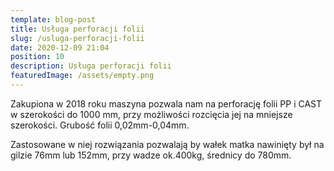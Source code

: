 ```yaml
---
template: blog-post
title: Usługa perforacji folii
slug: /usluga-perforacji-folii
date: 2020-12-09 21:04
position: 10
description: Usługa perforacji folii
featuredImage: /assets/empty.png
---
```

Zakupiona w 2018 roku maszyna pozwala nam na perforację folii PP i CAST w szerokości do 1000 mm, przy możliwości rozcięcia jej na mniejsze szerokości. Grubość folii 0,02mm-0,04mm.

Zastosowane w niej rozwiązania pozwalają by wałek matka nawinięty był na gilzie 76mm lub 152mm, przy wadze ok.400kg, średnicy do 780mm.